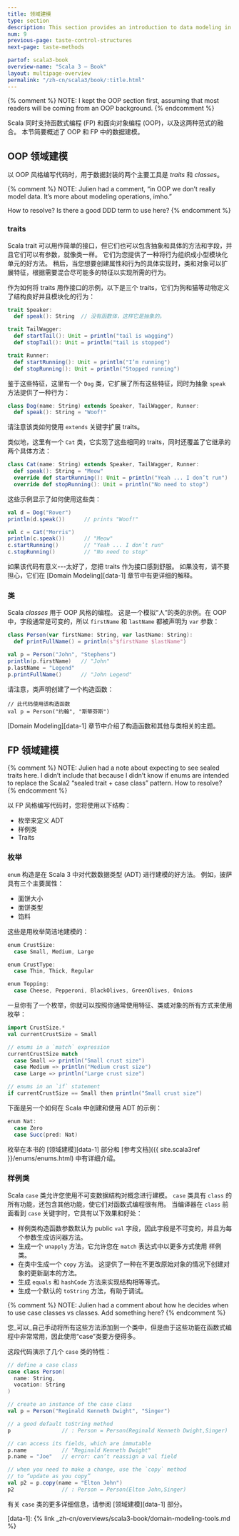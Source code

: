 ```yaml
---
title: 领域建模
type: section
description: This section provides an introduction to data modeling in Scala 3.
num: 9
previous-page: taste-control-structures
next-page: taste-methods

partof: scala3-book
overview-name: "Scala 3 — Book"
layout: multipage-overview
permalink: "/zh-cn/scala3/book/:title.html"
---
```



{% comment %}
NOTE: I kept the OOP section first, assuming that most readers will be coming from an OOP background.
{% endcomment %}

Scala 同时支持函数式编程 (FP) 和面向对象编程 (OOP)，以及这两种范式的融合。
本节简要概述了 OOP 和 FP 中的数据建模。

## OOP 领域建模

以 OOP 风格编写代码时，用于数据封装的两个主要工具是 _traits_ 和 _classes_。

{% comment %}
NOTE: Julien had a comment, “in OOP we don’t really model data.
It’s more about modeling operations, imho.”

How to resolve? Is there a good DDD term to use here?
{% endcomment %}

### traits

Scala trait 可以用作简单的接口，但它们也可以包含抽象和具体的方法和字段，并且它们可以有参数，就像类一样。
它们为您提供了一种将行为组织成小型模块化单元的好方法。
稍后，当您想要创建属性和行为的具体实现时，类和对象可以扩展特征，根据需要混合尽可能多的特征以实现所需的行为。

作为如何将 traits 用作接口的示例，以下是三个 traits，它们为狗和猫等动物定义了结构良好并且模块化的行为：

```scala
trait Speaker:
  def speak(): String  // 没有函数体，这样它是抽象的。

trait TailWagger:
  def startTail(): Unit = println("tail is wagging")
  def stopTail(): Unit = println("tail is stopped")

trait Runner:
  def startRunning(): Unit = println("I’m running")
  def stopRunning(): Unit = println("Stopped running")
```

鉴于这些特征，这里有一个 `Dog` 类，它扩展了所有这些特征，同时为抽象 `speak` 方法提供了一种行为：

```scala
class Dog(name: String) extends Speaker, TailWagger, Runner:
  def speak(): String = "Woof!"
```

请注意该类如何使用 `extends` 关键字扩展 traits。

类似地，这里有一个 `Cat` 类，它实现了这些相同的 traits，同时还覆盖了它继承的两个具体方法：

```scala
class Cat(name: String) extends Speaker, TailWagger, Runner:
  def speak(): String = "Meow"
  override def startRunning(): Unit = println("Yeah ... I don’t run")
  override def stopRunning(): Unit = println("No need to stop")
```

这些示例显示了如何使用这些类：

```scala
val d = Dog("Rover")
println(d.speak())      // prints "Woof!"

val c = Cat("Morris")
println(c.speak())      // "Meow"
c.startRunning()        // "Yeah ... I don’t run"
c.stopRunning()         // "No need to stop"
```

如果该代码有意义---太好了，您把 traits 作为接口感到舒服。
如果没有，请不要担心，它们在 [Domain Modeling][data-1] 章节中有更详细的解释。

### 类

Scala _classes_ 用于 OOP 风格的编程。
这是一个模拟“人”的类的示例。在 OOP 中，字段通常是可变的，所以 `firstName` 和 `lastName` 都被声明为 `var` 参数：

```scala
class Person(var firstName: String, var lastName: String):
  def printFullName() = println(s"$firstName $lastName")

val p = Person("John", "Stephens")
println(p.firstName)   // "John"
p.lastName = "Legend"
p.printFullName()      // "John Legend"
```

请注意，类声明创建了一个构造函数：

```斯卡拉
// 此代码使用该构造函数
val p = Person("约翰", "斯蒂芬斯")
```

[Domain Modeling][data-1] 章节中介绍了构造函数和其他与类相关的主题。

## FP 领域建模

{% comment %}
NOTE: Julien had a note about expecting to see sealed traits here.
I didn’t include that because I didn’t know if enums are intended
to replace the Scala2 “sealed trait + case class” pattern. How to resolve?
{% endcomment %}

以 FP 风格编写代码时，您将使用以下结构：

- 枚举来定义 ADT
- 样例类
- Traits

### 枚举

`enum` 构造是在 Scala 3 中对代数数据类型 (ADT) 进行建模的好方法。
例如，披萨具有三个主要属性：

- 面饼大小
- 面饼类型
- 馅料

这些是用枚举简洁地建模的：

```scala
enum CrustSize:
  case Small, Medium, Large

enum CrustType:
  case Thin, Thick, Regular

enum Topping:
  case Cheese, Pepperoni, BlackOlives, GreenOlives, Onions
```

一旦你有了一个枚举，你就可以按照你通常使用特征、类或对象的所有方式来使用枚举：

```scala
import CrustSize.*
val currentCrustSize = Small

// enums in a `match` expression
currentCrustSize match
  case Small => println("Small crust size")
  case Medium => println("Medium crust size")
  case Large => println("Large crust size")

// enums in an `if` statement
if currentCrustSize == Small then println("Small crust size")
```

下面是另一个如何在 Scala 中创建和使用 ADT 的示例：

```scala
enum Nat:
  case Zero
  case Succ(pred: Nat)
```

枚举在本书的 [领域建模][data-1] 部分和 [参考文档]({{ site.scala3ref }}/enums/enums.html) 中有详细介绍。

### 样例类

Scala `case` 类允许您使用不可变数据结构对概念进行建模。
`case` 类具有 `class` 的所有功能，还包含其他功能，使它们对函数式编程很有用。
当编译器在 `class` 前面看到 `case` 关键字时，它具有以下效果和好处：

- 样例类构造函数参数默认为 public `val` 字段，因此字段是不可变的，并且为每个参数生成访问器方法。
- 生成一个 `unapply` 方法，它允许您在 `match` 表达式中以更多方式使用 样例类。
- 在类中生成一个 `copy` 方法。
  这提供了一种在不更改原始对象的情况下创建对象的更新副本的方法。
- 生成 `equals` 和 `hashCode` 方法来实现结构相等等式。
- 生成一个默认的 `toString` 方法，有助于调试。

{% comment %}
NOTE: Julien had a comment about how he decides when to use case classes vs classes. Add something here?
{% endcomment %}

您_可以_自己手动将所有这些方法添加到一个类中，但是由于这些功能在函数式编程中非常常用，因此使用“case”类要方便得多。

这段代码演示了几个 `case` 类的特性：

```scala
// define a case class
case class Person(
  name: String,
  vocation: String
)

// create an instance of the case class
val p = Person("Reginald Kenneth Dwight", "Singer")

// a good default toString method
p                // : Person = Person(Reginald Kenneth Dwight,Singer)

// can access its fields, which are immutable
p.name           // "Reginald Kenneth Dwight"
p.name = "Joe"   // error: can’t reassign a val field

// when you need to make a change, use the `copy` method
// to “update as you copy”
val p2 = p.copy(name = "Elton John")
p2               // : Person = Person(Elton John,Singer)
```

有关 `case` 类的更多详细信息，请参阅 [领域建模][data-1] 部分。

[data-1]: {% link _zh-cn/overviews/scala3-book/domain-modeling-tools.md %}
